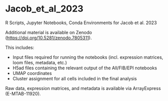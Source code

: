 # Jacob_et_al_2023
R Scripts, Jupyter Notebooks, Conda Environments for Jacob et al. 2023

Additional material is available on Zenodo (https://doi.org/10.5281/zenodo.7805311).

This includes:
- Input files required for running the notebooks (incl. expression matrices, loom files, metadata, etc.)
- H5ad files containing the relevant output of the All/FIB/EPI notebooks
- UMAP coordinates
- Cluster assignment for all cells included in the final analysis

Raw data, expression matrices, and metadata is available via ArrayExpress (E-MTAB-11920).

